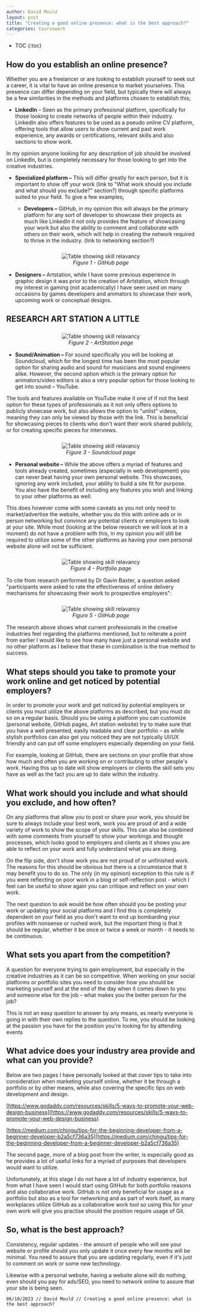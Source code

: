 ```yaml
---
author: David Mould
layout: post
title: "Creating a good online presence: what is the best approach?"
categories: Coursework
---
```

* TOC
{:toc}

## How do you establish an online presence?

Whether you are a freelancer or are looking to establish yourself to seek out a career, it is vital to have an online presence to market yourselves. This presence can differ depending on your field, but typically there will always be a few similarities in the methods and platforms chosen to establish this;

- **LinkedIn** – Seen as the primary professional platform, specifically for those looking to create networks of people within their industry. LinkedIn also offers features to be used as a pseudo online CV platform, offering tools that allow users to show current and past work experience, any awards or certifications, relevant skills and also sections to show work.

 In my opinion anyone looking for any description of job should be involved on LinkedIn, but is completely necessary for those looking to get into the creative industries.

- **Specialized platform –** This will differ greatly for each person, but it is important to show off your work (link to "What work should you include and what should you exclude?" section?) through specific platforms suited to your field. To give a few examples;


  - **Developers –** GitHub, in my opinion this will always be the primary platform for any sort of developer to showcase their projects as much like LinkedIn it not only provides the feature of showcasing your work but also the ability to comment and collaborate with others on their work, which will help in creating the network required to thrive in the industry. (link to networking section?)

<p align="center" style="margin: 25px 0 15px 0">
<img src="https://raw.githubusercontent.com/FEDavid/Blog/main/_posts/2023-10-06-CW1/Picture5.png" alt="Table showing skill relavancy">
<br><em>Figure 1 - GitHub page</em>
</p>

  - **Designers –** Artstation, while I have some previous experience in graphic design it was prior to the creation of Artstation, which through my interest in gaming (not academically) I have seen used on many occasions by games developers and animators to showcase their work, upcoming work or conceptual designs.

**RESEARCH ART STATION A LITTLE**
  -
<p align="center" style="margin: 25px 0 15px 0">
<img src="https://raw.githubusercontent.com/FEDavid/Blog/main/_posts/2023-10-06-CW1/Picture4.png" alt="Table showing skill relavancy">
<br><em>Figure 2 - ArtStation page</em>
</p>

  - **Sound/Animation –** For sound specifically you will be looking at Soundcloud, which for the longest time has been the most popular option for sharing audio and sound for musicians and sound engineers alike. However, the second option which is the primary option for animators/video editors is also a very popular option for those looking to get into sound – YouTube.

 The tools and features available on YouTube make it one of if not the best option for these types of professionals as it not only offers options to publicly showcase work, but also allows the option to "unlist" videos, meaning they can only be viewed by those with the link. This is beneficial for showcasing pieces to clients who don't want their work shared publicly, or for creating specific pieces for interviews.

<p align="center" style="margin: 25px 0 15px 0">
<img src="https://raw.githubusercontent.com/FEDavid/Blog/main/_posts/2023-10-06-CW1/Picture3.png" alt="Table showing skill relavancy">
<br><em>Figure 3 - Soundcloud page</em>
</p>

- **Personal website –** While the above offers a myriad of features and tools already created, sometimes (especially in web development) you can never beat having your own personal website. This showcases, ignoring any work included, your ability to build a site fit for purpose. You also have the benefit of including any features you wish and linking to your other platforms as well.

 This does however come with some caveats as you not only need to market/advertise the website, whether you do this with online ads or in person networking but convince any potential clients or employers to look at your site. While most (looking at the below research we will look at in a moment) do not have a problem with this, in my opinion you will still be required to utilize some of the other platforms as having your own personal website alone will not be sufficient.

<p align="center" style="margin: 25px 0 15px 0">
<img src="https://raw.githubusercontent.com/FEDavid/Blog/main/_posts/2023-10-06-CW1/Picture2.png" alt="Table showing skill relavancy">
<br><em>Figure 4 - Portfolio page</em>
</p>


To cite from research performed by Dr Gavin Baxter, a question asked "participants were asked to rate the effectiveness of online delivery mechanisms for showcasing their work to prospective employers":

<p align="center" style="margin: 25px 0 15px 0">
<img src="https://raw.githubusercontent.com/FEDavid/Blog/main/_posts/2023-10-06-CW1/Picture1.png" alt="Table showing skill relavancy">
<br><em>Figure 5 - GitHub page</em>
</p>

The research above shows what current professionals in the creative industries feel regarding the platforms mentioned, but to reiterate a point from earlier I would like to see how many have just a personal website and no other platform as I believe that these in combination is the true method to success.

## What steps should you take to promote your work online and get noticed by potential employers?

In order to promote your work and get noticed by potential employers or clients you must utilize the above platforms as described, but you must do so on a regular basis. Should you be using a platform you can customize (personal website, GitHub pages, Art station website) try to make sure that you have a well presented, easily readable and clear portfolio – as while stylish portfolios can also get you noticed they are not typically UI/UX friendly and can put off some employers especially depending on your field.

For example, looking at GitHub, there are sections on your profile that show how much and often you are working on or contributing to other people's work. Having this up to date will show employers or clients the skill sets you have as well as the fact you are up to date within the industry.

## What work should you include and what should you exclude, and how often?

On any platforms that allow you to post or share your work, you should be sure to always include your best work, work you are proud of and a wide variety of work to show the scope of your skills. This can also be combined with some comments from yourself to show your workings and thought processes, which looks good to employers and clients as it shows you are able to reflect on your work and fully understand what you are doing.

On the flip side, don't show work you are not proud of or unfinished work. The reasons for this should be obvious but there is a circumstance that it may benefit you to do so. The only (in my opinion) exception to this rule is if you were reflecting on poor work in a blog or self-reflection post - which I feel can be useful to show again you can critique and reflect on your own work.

The next question to ask would be how often should you be posting your work or updating your social platforms and I find this is completely dependent on your field as you don't want to end up bombarding your profiles with nonsense or rushed work, but the important thing is that it should be regular, whether it be once or twice a week or month - it needs to be continuous.

## What sets you apart from the competition?

A question for everyone trying to gain employment, but especially in the creative industries as it can be so competitive. When working on your social platforms or portfolio sites you need to consider how you should be marketing yourself and at the end of the day when it comes down to you and someone else for the job – what makes you the better person for the job?

This is not an easy question to answer by any means, as nearly everyone is going in with their own replies to the question. To me, you should be looking at the passion you have for the position you're looking for by attending events

## What advice does your industry area provide and what can you provide?

Below are two pages I have personally looked at that cover tips to take into consideration when marketing yourself online, whether it be through a portfolio or by other means, while also covering the specific tips on web development and design.

[https://www.godaddy.com/resources/skills/5-ways-to-promote-your-web-design-business](https://www.godaddy.com/resources/skills/5-ways-to-promote-your-web-design-business)

[https://medium.com/chingu/tips-for-the-beginning-developer-from-a-beginner-developer-b2a5cf736a35](https://medium.com/chingu/tips-for-the-beginning-developer-from-a-beginner-developer-b2a5cf736a35)

The second page, more of a blog post from the writer, is especially good as he provides a lot of useful links for a myriad of purposes that developers would want to utilize.

Unfortunately, at this stage I do not have a lot of industry experience, but from what I have seen I would start using GitHub for both portfolio reasons and also collaborative work. GitHub is not only beneficial for usage as a portfolio but also as a tool for networking and as part of work itself, as many workplaces utilize GitHub as a collaborative work tool so using this for your own work will give you practise should the position require usage of Git.

## So, what is the best approach?

Consistency, regular updates - the amount of people who will see your website or profile should you only update it once every few months will be minimal. You need to assure that you are updating regularly, even if it's just to comment on work or some new technology.

Likewise with a personal website, having a website alone will do nothing, even should you pay for ads/SEO, you need to network online to assure that your site is being seen.

```06/10/2023 // David Mould // Creating a good online presence: what is the best approach?```
